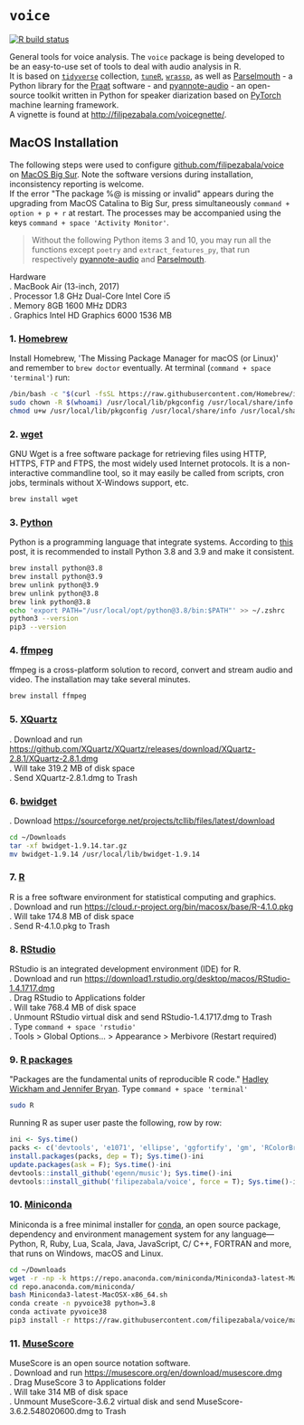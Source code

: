# `voice`

<!-- badges: start -->
[![R build status](https://github.com/filipezabala/voice/workflows/R-CMD-check/badge.svg)](https://github.com/filipezabala/voice/actions?workflow=R-CMD-check)
<!-- badges: end -->

General tools for voice analysis. The `voice` package is being developed to be an easy-to-use set of tools to deal with audio analysis in R.  
It is based on [`tidyverse`](https://www.tidyverse.org/) collection, [`tuneR`](https://cran.r-project.org/web/packages/tuneR/index.html), [`wrassp`](https://cran.r-project.org/web/packages/wrassp/index.html), as well as [Parselmouth](https://github.com/YannickJadoul/Parselmouth) - a Python library for the [Praat](http://www.praat.org/) software - and [pyannote-audio](https://github.com/pyannote/pyannote-audio) - an open-source toolkit written in Python for speaker diarization based on [PyTorch](https://github.com/pytorch/pytorch) machine learning framework.  
A vignette is found at http://filipezabala.com/voicegnette/.

## MacOS Installation
The following steps were used to configure [github.com/filipezabala/voice](https://github.com/filipezabala/voice) on [MacOS Big Sur](https://www.apple.com/macos/big-sur/). Note the software versions during installation, inconsistency reporting is welcome.  
If the error "The package %@ is missing or invalid" appears during the upgrading from MacOS Catalina to Big Sur, press simultaneously `command + option + p + r` at restart. The processes may be accompanied using the keys `command + space 'Activity Monitor'`.    
> Without the following Python items 3 and 10, you may run all the functions except `poetry` and `extract_features_py`, that run respectively [pyannote-audio](https://github.com/pyannote/pyannote-audio) and [Parselmouth](https://github.com/YannickJadoul/Parselmouth).

Hardware  
 . MacBook Air (13-inch, 2017)  
 . Processor 1.8 GHz Dual-Core Intel Core i5  
 . Memory 8GB 1600 MHz DDR3  
 . Graphics Intel HD Graphics 6000 1536 MB  

### 1. [Homebrew](https://brew.sh/)
Install Homebrew, 'The Missing Package Manager for macOS (or Linux)' and remember to `brew doctor` eventually. At terminal (`command + space 'terminal'`) run:

```bash
/bin/bash -c "$(curl -fsSL https://raw.githubusercontent.com/Homebrew/install/HEAD/install.sh)"
sudo chown -R $(whoami) /usr/local/lib/pkgconfig /usr/local/share/info /usr/local/share/man/man3 /usr/local/share/man/man5
chmod u+w /usr/local/lib/pkgconfig /usr/local/share/info /usr/local/share/man/man3 /usr/local/share/man/man5
```

### 2. [wget](https://www.gnu.org/software/wget/)
GNU Wget is a free software package for retrieving files using HTTP, HTTPS, FTP and FTPS, the most widely used Internet protocols. It is a non-interactive commandline tool, so it may easily be called from scripts, cron jobs, terminals without X-Windows support, etc.

```bash
brew install wget
```

### 3. [Python](https://www.python.org/)
Python is a programming language that integrate systems. According to [this](https://github.com/Homebrew/homebrew-core/issues/62911) post, it is recommended to install Python 3.8 and 3.9 and make it consistent.

```bash
brew install python@3.8
brew install python@3.9
brew unlink python@3.9
brew unlink python@3.8
brew link python@3.8
echo 'export PATH="/usr/local/opt/python@3.8/bin:$PATH"' >> ~/.zshrc
python3 --version 
pip3 --version
```

### 4. [ffmpeg](http://ffmpeg.org/)
ffmpeg is a cross-platform solution to record, convert and stream audio and video. The installation may take several minutes.

```bash
brew install ffmpeg
```

### 5. [XQuartz](www.xquartz.org)
 . Download and run https://github.com/XQuartz/XQuartz/releases/download/XQuartz-2.8.1/XQuartz-2.8.1.dmg  
 . Will take 319.2 MB of disk space   
 . Send XQuartz-2.8.1.dmg to Trash    

### 6. [bwidget](http://sourceforge.net/projects/tcllib/files/)
 . Download https://sourceforge.net/projects/tcllib/files/latest/download  

```bash
cd ~/Downloads
tar -xf bwidget-1.9.14.tar.gz
mv bwidget-1.9.14 /usr/local/lib/bwidget-1.9.14
```

### 7. [R](https://www.r-project.org)
R is a free software environment for statistical computing and graphics.  
 . Download and run https://cloud.r-project.org/bin/macosx/base/R-4.1.0.pkg   
 . Will take 174.8 MB of disk space   
 . Send R-4.1.0.pkg to Trash   

### 8. [RStudio](https://www.rstudio.com/)
RStudio is an integrated development environment (IDE) for R.  
 . Download and run https://download1.rstudio.org/desktop/macos/RStudio-1.4.1717.dmg  
 . Drag RStudio to Applications folder   
 . Will take 768.4 MB of disk space   
 . Unmount RStudio virtual disk and send RStudio-1.4.1717.dmg to Trash   
 . Type `command + space 'rstudio'`   
 . Tools > Global Options... > Appearance > Merbivore (Restart required)   

### 9. [R packages](https://cran.r-project.org/web/packages/)
"Packages are the fundamental units of reproducible R code." [Hadley Wickham and Jennifer Bryan](https://r-pkgs.org/). Type `command + space 'terminal'`   
 
```bash
sudo R
```

Running R as super user paste the following, row by row:
```r
ini <- Sys.time()
packs <- c('devtools', 'e1071', 'ellipse', 'ggfortify', 'gm', 'RColorBrewer', 'reticulate', 'R.utils', 'seewave', 'tidyverse', 'tuneR', 'VIM', 'wrassp')
install.packages(packs, dep = T); Sys.time()-ini
update.packages(ask = F); Sys.time()-ini
devtools::install_github('egenn/music'); Sys.time()-ini
devtools::install_github('filipezabala/voice', force = T); Sys.time()-ini
```

### 10. [Miniconda](https://docs.conda.io/en/latest/miniconda.html)
Miniconda is a free minimal installer for [conda](https://docs.conda.io/), an open source package, dependency and environment management system for any language—Python, R, Ruby, Lua, Scala, Java, JavaScript, C/ C++, FORTRAN and more, that runs on Windows, macOS and Linux.

```bash
cd ~/Downloads
wget -r -np -k https://repo.anaconda.com/miniconda/Miniconda3-latest-MacOSX-x86_64.sh
cd repo.anaconda.com/miniconda/
bash Miniconda3-latest-MacOSX-x86_64.sh
conda create -n pyvoice38 python=3.8
conda activate pyvoice38
pip3 install -r https://raw.githubusercontent.com/filipezabala/voice/master/requirements.txt
```

### 11. [MuseScore](https://musescore.org/)
MuseScore is an open source notation software.  
 . Download and run https://musescore.org/en/download/musescore.dmg  
 . Drag MuseScore 3 to Applications folder   
 . Will take 314 MB of disk space   
 . Unmount MuseScore-3.6.2 virtual disk and send MuseScore-3.6.2.548020600.dmg to Trash   

